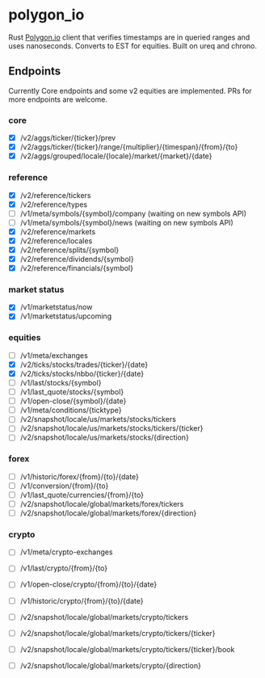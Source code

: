 # polygon_io

Rust [Polygon.io](https://polygon.io) client that verifies timestamps are in queried ranges and uses nanoseconds. Converts to EST for equities. Built on ureq and chrono.


## Endpoints

Currently Core endpoints and some v2 equities are implemented. PRs for more endpoints are welcome.

### core
- [x] /v2/aggs/ticker/{ticker}/prev
- [x] /v2/aggs/ticker/{ticker}/range/{multiplier}/{timespan}/{from}/{to}
- [x] /v2/aggs/grouped/locale/{locale}/market/{market}/{date}

### reference
- [x] /v2/reference/tickers
- [x] /v2/reference/types
- [ ] /v1/meta/symbols/{symbol}/company (waiting on new symbols API)
- [ ] /v1/meta/symbols/{symbol}/news (waiting on new symbols API)
- [x] /v2/reference/markets
- [x] /v2/reference/locales
- [x] /v2/reference/splits/{symbol}
- [x] /v2/reference/dividends/{symbol}
- [x] /v2/reference/financials/{symbol}

### market status
- [x] /v1/marketstatus/now
- [x] /v1/marketstatus/upcoming

### equities
- [ ] /v1/meta/exchanges
- [x] /v2/ticks/stocks/trades/{ticker}/{date}
- [x] /v2/ticks/stocks/nbbo/{ticker}/{date}
- [ ] /v1/last/stocks/{symbol}
- [ ] /v1/last_quote/stocks/{symbol}
- [ ] /v1/open-close/{symbol}/{date}
- [ ] /v1/meta/conditions/{ticktype}
- [ ] /v2/snapshot/locale/us/markets/stocks/tickers
- [ ] /v2/snapshot/locale/us/markets/stocks/tickers/{ticker}
- [ ] /v2/snapshot/locale/us/markets/stocks/{direction}

### forex
- [ ] /v1/historic/forex/{from}/{to}/{date}
- [ ] /v1/conversion/{from}/{to}
- [ ] /v1/last_quote/currencies/{from}/{to}
- [ ] /v2/snapshot/locale/global/markets/forex/tickers
- [ ] /v2/snapshot/locale/global/markets/forex/{direction}

### crypto
- [ ] /v1/meta/crypto-exchanges
- [ ] /v1/last/crypto/{from}/{to}
- [ ] /v1/open-close/crypto/{from}/{to}/{date}
- [ ] /v1/historic/crypto/{from}/{to}/{date}
- [ ] /v2/snapshot/locale/global/markets/crypto/tickers
- [ ] /v2/snapshot/locale/global/markets/crypto/tickers/{ticker}
- [ ] /v2/snapshot/locale/global/markets/crypto/tickers/{ticker}/book
- [ ] /v2/snapshot/locale/global/markets/crypto/{direction}


